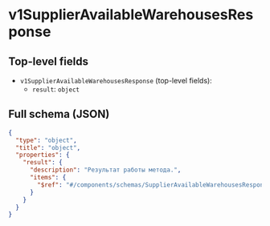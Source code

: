 # v1SupplierAvailableWarehousesResponse

## Top-level fields
- `v1SupplierAvailableWarehousesResponse` (top-level fields):
  - `result`: `object`

## Full schema (JSON)
```json
{
  "type": "object",
  "title": "object",
  "properties": {
    "result": {
      "description": "Результат работы метода.",
      "items": {
        "$ref": "#/components/schemas/SupplierAvailableWarehousesResponseResult"
      }
    }
  }
}
```
